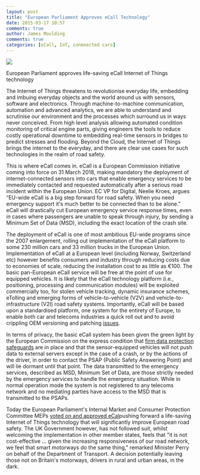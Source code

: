```yaml
---
layout: post
title: "European Parliament Approves eCall Technology"
date: 2015-03-17 10:57
comments: true
author: James Moulding
comments: true
categories: [eCall, IoT, conmnected cars]
---
```


<img src="{{ root_url }}/images/autobahn.jpg" />

European Parliament approves life-saving eCall Internet of Things technology

The Internet of Things threatens to revolutionise everyday life, embedding and imbuing everyday objects and the world around us with sensors, software and electronics. Through machine-to-machine communication, automation and advanced analytics, we are able to understand and scrutinise our environment and the processes which surround us in ways never conceived. From high level analysis allowing automated condition monitoring of critical engine parts, giving engineers the tools to reduce costly operational downtime to embedding real-time sensors in bridges to predict stresses and flooding. Beyond the Cloud, the Internet of Things brings the internet to the everyday, and there are clear use cases for such technologies in the realm of road safety.

This is where eCall comes in. eCall is a European Commission initiative coming into force on 31 March 2018, making mandatory the deployment of internet-connected sensors into cars that enable emergency services to be immediately contacted and requested automatically after a serious road incident within the European Union. EC VP for Digital, Neelie Kroes, argues “EU-wide eCall is a big step forward for road safety. When you need emergency support it's much better to be connected than to be alone.” eCall will drastically cut European emergency service response times, even in cases where passengers are unable to speak through injury, by sending a Minimum Set of Data (MSD), including the exact location of the crash site.

The deployment of eCall is one of most ambitious EU-wide programs since the 2007 enlargement, rolling out implementation of the eCall platform to some 230 million cars and 33 million trucks in the European Union. Implementation of eCall at a European level (including Norway, Switzerland etc) however benefits consumers and industry through reducing costs due to economies of scale, reducing the installation cost to as little as €100. The basic pan-European eCall service will be free at the point of use for equipped vehicles. It is likely that the eCall technology platform (i.e., positioning, processing and communication modules) will be exploited commercially too, for stolen vehicle tracking, dynamic insurance schemes, eTolling and emerging forms of vehicle-to-vehicle (V2V) and vehicle-to-infrastructure (V2I) road safety systems. Importantly, eCall will be based upon a standardised platform, one system for the entirety of Europe, to enable both car and telecoms industries a quick roll out and to avoid crippling OEM versioning and patching [issues](https://www.ftc.gov/news-events/blogs/techftc/2015/02/whats-security-shelf-life-iot?page=1).

In terms of privacy, the basic eCall system has been given the green light by the European Commission on the express condition that [firm data protection safeguards](http://ec.europa.eu/information_society/newsroom/cf/dae/document.cfm?doc_id=5963) are in place and that the sensor-equipped vehicles will not push data to external servers except in the case of a crash, or by the actions of the driver, in order to contact the PSAP (Public Safety Answering Point) and will lie dormant until that point. The data transmitted to the emergency services, described as MSD, Minimum Set of Data, are those strictly needed by the emergency services to handle the emergency situation. While in normal operation mode the system is not registered to any telecoms network and no mediating parties have access to the MSD that is transmitted to the PSAPs.

Today the European Parliament's Internal Market and Consumer Protection Committee MEPs [voted on and approved eCal](http://www.europarl.europa.eu/news/en/news-room/content/20150316IPR34756/html/Internal-market-MEPs-green-light-life-saving-emergency-call-system-for-cars)pushing forward a life-saving Internet of Things technology that will significantly improve European road safety. The UK Government however, has not followed suit, whilst welcoming the implementation in other member states, feels that "it is not cost-effective ... given the increasing responsiveness of our road network, we feel that smart motorways do the same thing," remarked Minister Perry on behalf of the Department of Transport. A decision potentially leaving those not on Britain's motorways, drivers in rural and urban areas, in the dark.